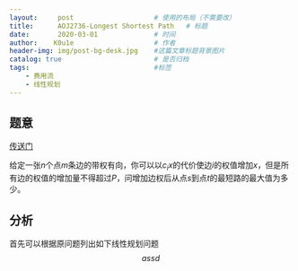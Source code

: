 ```yaml
---
layout:     post   				    # 使用的布局（不需要改）
title:      AOJ2736-Longest Shortest Path   # 标题 
date:       2020-03-01 				# 时间
author:    K0u1e					# 作者
header-img: img/post-bg-desk.jpg 	#这篇文章标题背景图片
catalog: true 						# 是否归档
tags:								#标签
    - 费用流
    - 线性规划
---
```


## 题意

[传送门](https://onlinejudge.u-aizu.ac.jp/challenges/sources/JAG/Regional/2736?year=2015)

给定一张$n$个点$m$条边的带权有向，你可以以$c_ix$的代价使边$i$的权值增加$x$，但是所有边的权值的增加量不得超过$P$，问增加边权后从点$s$到点$t$的最短路的最大值为多少。

## 分析

首先可以根据原问题列出如下线性规划问题
$$
assd
$$
